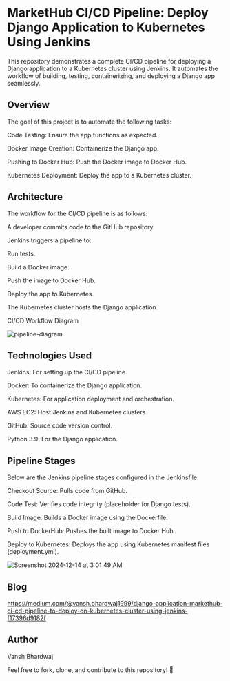 # MarketHub CI/CD Pipeline: Deploy Django Application to Kubernetes Using Jenkins

This repository demonstrates a complete CI/CD pipeline for deploying a Django application to a Kubernetes cluster using Jenkins. It automates the workflow of building, testing, containerizing, and deploying a Django app seamlessly.

## Overview

The goal of this project is to automate the following tasks:

Code Testing: Ensure the app functions as expected.

Docker Image Creation: Containerize the Django app.

Pushing to Docker Hub: Push the Docker image to Docker Hub.

Kubernetes Deployment: Deploy the app to a Kubernetes cluster.


## Architecture

The workflow for the CI/CD pipeline is as follows:

A developer commits code to the GitHub repository.

Jenkins triggers a pipeline to:

Run tests.

Build a Docker image.

Push the image to Docker Hub.

Deploy the app to Kubernetes.

The Kubernetes cluster hosts the Django application.

CI/CD Workflow Diagram

![pipeline-diagram](https://github.com/user-attachments/assets/33290bcc-79c8-4ace-af17-dee3587f244c)

## Technologies Used

Jenkins: For setting up the CI/CD pipeline.

Docker: To containerize the Django application.

Kubernetes: For application deployment and orchestration.

AWS EC2: Host Jenkins and Kubernetes clusters.

GitHub: Source code version control.

Python 3.9: For the Django application.

## Pipeline Stages

Below are the Jenkins pipeline stages configured in the Jenkinsfile:

Checkout Source: Pulls code from GitHub.

Code Test: Verifies code integrity (placeholder for Django tests).

Build Image: Builds a Docker image using the Dockerfile.

Push to DockerHub: Pushes the built image to Docker Hub.

Deploy to Kubernetes: Deploys the app using Kubernetes manifest files (deployment.yml).

![Screenshot 2024-12-14 at 3 01 49 AM](https://github.com/user-attachments/assets/7177e415-4e55-4614-ba1b-9b3dfd316438)

## Blog 

https://medium.com/@vansh.bhardwaj1999/django-application-markethub-ci-cd-pipeline-to-deploy-on-kubernetes-cluster-using-jenkins-f17396d9182f

## Author

Vansh Bhardwaj

Feel free to fork, clone, and contribute to this repository! 🚀









